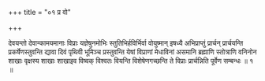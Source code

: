 +++
title = "०१ प्र वो"

+++

देवयन्तो देवान्कामयमानाः विप्राः यज्ञेषुनमोभिः स्तुतिभिर्हविर्भिर्वा वोयुष्मान् इषध्यै अभिप्राप्तुं प्रार्चन् प्रार्चयन्ति प्रकर्षेणस्तुवन्ति द्यावा दिवं पृथिवी भूमिञ्च प्रस्तुवन्ति येषां विप्राणां मेधाविनां असमानि ब्रह्माणि स्तोत्राणि वनिनोन शाखाः वृक्षस्य शाखाः शाखाइव विष्वक् विश्वतः वियन्ति विशेषेणगच्छन्ति ते विप्राः प्रार्चन्निति पूर्वेण सम्बन्धः ॥ १ ॥